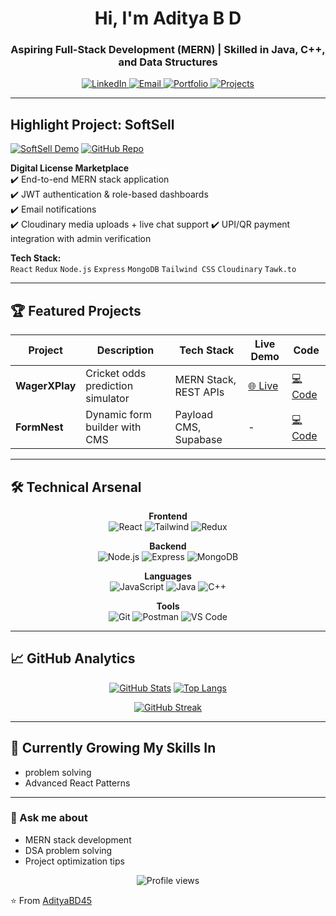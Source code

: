 <h1 align="center">Hi, I'm Aditya B D</h1>
<h3 align="center">Aspiring Full-Stack Development (MERN) | Skilled in Java, C++, and Data Structures</h3>

<p align="center">
  <a href="https://linkedin.com/in/adityabd" target="_blank">
    <img src="https://img.shields.io/badge/-LinkedIn-0A66C2?style=for-the-badge&logo=linkedin&logoColor=white" alt="LinkedIn"/>
  </a>
  <a href="mailto:lalitaadityadharaneppanavar@gmail.com">
    <img src="https://img.shields.io/badge/-Gmail-EA4335?style=for-the-badge&logo=gmail&logoColor=white" alt="Email"/>
  </a>
  <a href="https://softsell-16g8.onrender.com/" target="_blank">
    <img src="https://img.shields.io/badge/-Portfolio-000000?style=for-the-badge&logo=vercel&logoColor=white" alt="Portfolio"/>
  </a>
  <a href="https://github.com/AdityaBD45?tab=repositories" target="_blank">
    <img src="https://img.shields.io/badge/-Projects-181717?style=for-the-badge&logo=github&logoColor=white" alt="Projects"/>
  </a>
</p>

---

##  Highlight Project: SoftSell

[![SoftSell Demo](https://img.shields.io/badge/-Live_Demo-4BC0D9?style=for-the-badge)](https://softsell-16g8.onrender.com/)
[![GitHub Repo](https://img.shields.io/badge/-Source_Code-181717?style=for-the-badge&logo=github)](https://github.com/AdityaBD45/softsell)

**Digital License Marketplace**  
✔️ End-to-end MERN stack application  
✔️ JWT authentication & role-based dashboards  
✔️ Email notifications  
✔️ Cloudinary media uploads + live chat support 
✔️ UPI/QR payment integration with admin verification

**Tech Stack:**  
`React` `Redux` `Node.js` `Express` `MongoDB` `Tailwind CSS` `Cloudinary` `Tawk.to`

---

## 🏆 Featured Projects

| Project | Description | Tech Stack | Live Demo | Code |
|---------|-------------|------------|-----------|------|
| **WagerXPlay** | Cricket odds prediction simulator | MERN Stack, REST APIs | [🌐 Live](https://wagerxplay.onrender.com/) | [💻 Code](https://github.com/AdityaBD45/WagerXPlay) |
| **FormNest** | Dynamic form builder with CMS | Payload CMS, Supabase | - | [💻 Code](https://github.com/AdityaBD45/FormNest) |

---

## 🛠️ Technical Arsenal

<div align="center">

**Frontend**  
![React](https://img.shields.io/badge/-React-61DAFB?style=flat-square&logo=react&logoColor=black)
![Tailwind](https://img.shields.io/badge/-Tailwind_CSS-06B6D4?style=flat-square&logo=tailwindcss&logoColor=white)
![Redux](https://img.shields.io/badge/-Redux-764ABC?style=flat-square&logo=redux&logoColor=white)

**Backend**  
![Node.js](https://img.shields.io/badge/-Node.js-339933?style=flat-square&logo=nodedotjs&logoColor=white)
![Express](https://img.shields.io/badge/-Express-000000?style=flat-square&logo=express&logoColor=white)
![MongoDB](https://img.shields.io/badge/-MongoDB-47A248?style=flat-square&logo=mongodb&logoColor=white)

**Languages**  
![JavaScript](https://img.shields.io/badge/-JavaScript-F7DF1E?style=flat-square&logo=javascript&logoColor=black)
![Java](https://img.shields.io/badge/-Java-007396?style=flat-square&logo=openjdk&logoColor=white)
![C++](https://img.shields.io/badge/-C++-00599C?style=flat-square&logo=cplusplus&logoColor=white)

**Tools**  
![Git](https://img.shields.io/badge/-Git-F05032?style=flat-square&logo=git&logoColor=white)
![Postman](https://img.shields.io/badge/-Postman-FF6C37?style=flat-square&logo=postman&logoColor=white)
![VS Code](https://img.shields.io/badge/-VS_Code-007ACC?style=flat-square&logo=visualstudiocode&logoColor=white)

</div>

---

## 📈 GitHub Analytics

<div align="center">
  
[![GitHub Stats](https://github-readme-stats.vercel.app/api?username=AdityaBD45&show_icons=true&count_private=true&theme=radical&hide_border=true)](https://github.com/AdityaBD45)
[![Top Langs](https://github-readme-stats.vercel.app/api/top-langs/?username=AdityaBD45&layout=compact&theme=radical&hide_border=true)](https://github.com/AdityaBD45)

[![GitHub Streak](https://streak-stats.demolab.com?user=AdityaBD45&theme=radical&hide_border=true&date_format=M%20j%5B%2C%20Y%5D)](https://git.io/streak-stats)

</div>

---

## 🌱 Currently Growing My Skills In
- problem solving 
- Advanced React Patterns

---
### 💬 Ask me about
- MERN stack development
- DSA problem solving
- Project optimization tips


<p align="center">
  <img src="https://komarev.com/ghpvc/?username=AdityaBD45&label=Profile+Views&style=flat" alt="Profile views"/>
</p>

⭐ From [AdityaBD45](https://github.com/AdityaBD45)
